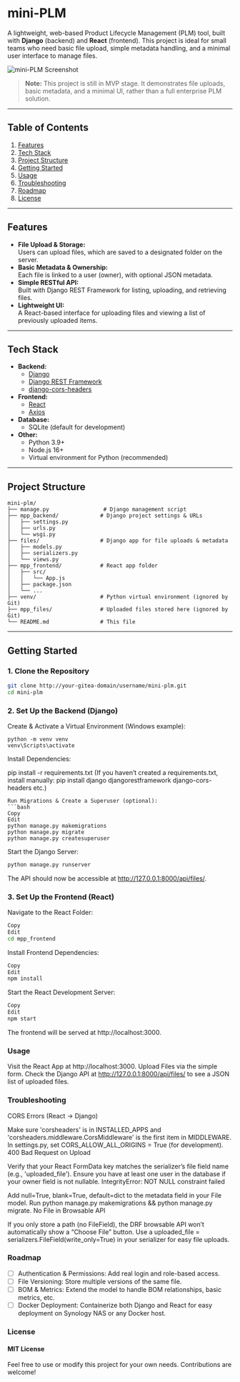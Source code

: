 # mini-PLM

A lightweight, web-based Product Lifecycle Management (PLM) tool, built with **Django** (backend) and **React** (frontend). This project is ideal for small teams who need basic file upload, simple metadata handling, and a minimal user interface to manage files.

![mini-PLM Screenshot](docs/mini-plm-banner.png)

> **Note:** This project is still in MVP stage. It demonstrates file uploads, basic metadata, and a minimal UI, rather than a full enterprise PLM solution.

---

## Table of Contents

1. [Features](#features)  
2. [Tech Stack](#tech-stack)  
3. [Project Structure](#project-structure)  
4. [Getting Started](#getting-started)  
5. [Usage](#usage)  
6. [Troubleshooting](#troubleshooting)  
7. [Roadmap](#roadmap)  
8. [License](#license)  

---

## Features

- **File Upload & Storage:**  
  Users can upload files, which are saved to a designated folder on the server.
- **Basic Metadata & Ownership:**  
  Each file is linked to a user (owner), with optional JSON metadata.
- **Simple RESTful API:**  
  Built with Django REST Framework for listing, uploading, and retrieving files.
- **Lightweight UI:**  
  A React-based interface for uploading files and viewing a list of previously uploaded items.

---

## Tech Stack

- **Backend:**  
  - [Django](https://www.djangoproject.com/)  
  - [Django REST Framework](https://www.django-rest-framework.org/)  
  - [django-cors-headers](https://pypi.org/project/django-cors-headers/)  
- **Frontend:**  
  - [React](https://reactjs.org/)  
  - [Axios](https://axios-http.com/)  
- **Database:**  
  - SQLite (default for development)
- **Other:**  
  - Python 3.9+  
  - Node.js 16+  
  - Virtual environment for Python (recommended)

---

## Project Structure
```plaintext
mini-plm/
├── manage.py                 # Django management script
├── mpp_backend/             # Django project settings & URLs
│   ├── settings.py
│   ├── urls.py
│   └── wsgi.py
├── files/                   # Django app for file uploads & metadata
│   ├── models.py
│   ├── serializers.py
│   └── views.py
├── mpp_frontend/            # React app folder
│   ├── src/
│   │   └── App.js
│   ├── package.json
│   └── ...
├── venv/                    # Python virtual environment (ignored by Git)
├── mpp_files/               # Uploaded files stored here (ignored by Git)
└── README.md                # This file
```



---

## Getting Started

### 1. Clone the Repository

```bash
git clone http://your-gitea-domain/username/mini-plm.git
cd mini-plm
```
### 2. Set Up the Backend (Django)
Create & Activate a Virtual Environment (Windows example):
```
python -m venv venv
venv\Scripts\activate
```
Install Dependencies:


pip install -r requirements.txt
(If you haven’t created a requirements.txt, install manually:
pip install django djangorestframework django-cors-headers etc.)
```
Run Migrations & Create a Superuser (optional):
```bash
Copy
Edit
python manage.py makemigrations
python manage.py migrate
python manage.py createsuperuser
```
Start the Django Server:
```bash
python manage.py runserver
```
The API should now be accessible at http://127.0.0.1:8000/api/files/.
###  3. Set Up the Frontend (React)
Navigate to the React Folder:
```bash
Copy
Edit
cd mpp_frontend
```
Install Frontend Dependencies:
```bash
Copy
Edit
npm install
```
Start the React Development Server:
```bash
Copy
Edit
npm start
```
The frontend will be served at http://localhost:3000.
### Usage
Visit the React App at http://localhost:3000.
Upload Files via the simple form.
Check the Django API at http://127.0.0.1:8000/api/files/ to see a JSON list of uploaded files.

### Troubleshooting
CORS Errors (React → Django)

Make sure 'corsheaders' is in INSTALLED_APPS and 'corsheaders.middleware.CorsMiddleware' is the first item in MIDDLEWARE.
In settings.py, set CORS_ALLOW_ALL_ORIGINS = True (for development).
400 Bad Request on Upload

Verify that your React FormData key matches the serializer’s file field name (e.g., 'uploaded_file').
Ensure you have at least one user in the database if your owner field is not nullable.
IntegrityError: NOT NULL constraint failed

Add null=True, blank=True, default=dict to the metadata field in your File model.
Run python manage.py makemigrations && python manage.py migrate.
No File in Browsable API

If you only store a path (no FileField), the DRF browsable API won’t automatically show a “Choose File” button.
Use a uploaded_file = serializers.FileField(write_only=True) in your serializer for easy file uploads.
### Roadmap
 - [ ] Authentication & Permissions: Add real login and role-based access.
 - [ ] File Versioning: Store multiple versions of the same file.
 - [ ] BOM & Metrics: Extend the model to handle BOM relationships, basic metrics, etc.
- [ ] Docker Deployment: Containerize both Django and React for easy deployment on Synology NAS or any Docker host.

### License
#### MIT License
Feel free to use or modify this project for your own needs. Contributions are welcome!